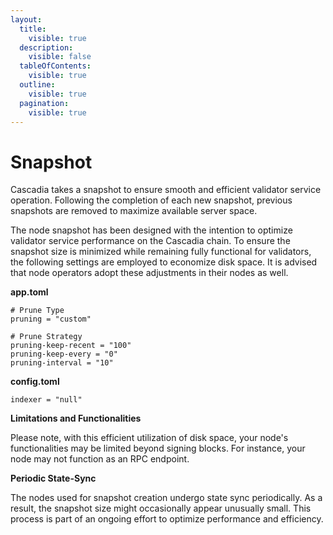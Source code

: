 ```yaml
---
layout:
  title:
    visible: true
  description:
    visible: false
  tableOfContents:
    visible: true
  outline:
    visible: true
  pagination:
    visible: true
---
```


# Snapshot

Cascadia takes a snapshot to ensure smooth and efficient validator service operation. Following the completion of each new snapshot, previous snapshots are removed to maximize available server space. &#x20;

The node snapshot has been designed with the intention to optimize validator service performance on the Cascadia chain. To ensure the snapshot size is minimized while remaining fully functional for validators, the following settings are employed to economize disk space. It is advised that node operators adopt these adjustments in their nodes as well.

**app.toml**

```
# Prune Type
pruning = "custom"

# Prune Strategy
pruning-keep-recent = "100"
pruning-keep-every = "0"
pruning-interval = "10"
```

**config.toml**

```
indexer = "null"
```



**Limitations and Functionalities**

Please note, with this efficient utilization of disk space, your node's functionalities may be limited beyond signing blocks. For instance, your node may not function as an RPC endpoint.



**Periodic State-Sync**

The nodes used for snapshot creation undergo state sync periodically. As a result, the snapshot size might occasionally appear unusually small. This process is part of an ongoing effort to optimize performance and efficiency.
